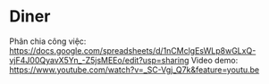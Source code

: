 # Diner

Phân chia công việc: https://docs.google.com/spreadsheets/d/1nCMclgEsWLp8wGLxQ-vjF4J00QyavX5Yn_-Z5jsMEEo/edit?usp=sharing
Video demo: https://www.youtube.com/watch?v=_SC-Vgj_Q7k&feature=youtu.be
